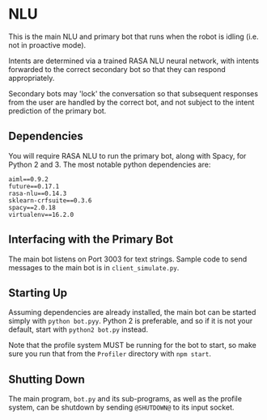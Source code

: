 # NLU

This is the main NLU and primary bot that runs when the robot is idling (i.e. not in proactive mode).

Intents are determined via a trained RASA NLU neural network, with intents forwarded to the correct secondary bot so that they can respond appropriately.

Secondary bots may 'lock' the conversation so that subsequent responses from the user are handled by the correct bot, and not subject to the intent prediction of the primary bot.

## Dependencies

You will require RASA NLU to run the primary bot, along with Spacy, for Python 2 and 3. The most notable python dependencies are:
```
aiml==0.9.2
future==0.17.1
rasa-nlu==0.14.3
sklearn-crfsuite==0.3.6
spacy==2.0.18
virtualenv==16.2.0
```

## Interfacing with the Primary Bot

The main bot listens on Port 3003 for text strings. Sample code to send messages to the main bot is in ``client_simulate.py``.

## Starting Up

Assuming dependencies are already installed, the main bot can be started simply with ``python bot.pyy``. Python 2 is preferable, and so if it is not your default, start with ``python2 bot.py`` instead.

Note that the profile system MUST be running for the bot to start, so make sure you run that from the ``Profiler`` directory with ``npm start``.

## Shutting Down

The main program, ``bot.py`` and its sub-programs, as well as the profile system, can be shutdown by sending ``@SHUTDOWN@`` to its input socket.